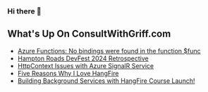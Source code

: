 ### Hi there 👋

<!--
**1kevgriff/1kevgriff** is a ✨ _special_ ✨ repository because its `README.md` (this file) appears on your GitHub profile.

Here are some ideas to get you started:

- 🔭 I’m currently working on ...
- 🌱 I’m currently learning ...
- 👯 I’m looking to collaborate on ...
- 🤔 I’m looking for help with ...
- 💬 Ask me about ...
- 📫 How to reach me: ...
- 😄 Pronouns: ...
- ⚡ Fun fact: ...
-->

## What's Up On ConsultWithGriff.com
<!--START_SECTION:feed-->
* [Azure Functions: No bindings were found in the function $func](https:&#x2F;&#x2F;consultwithgriff.com&#x2F;azure-function-no-bindings-found-in-function&#x2F;)
* [Hampton Roads DevFest 2024 Retrospective](https:&#x2F;&#x2F;consultwithgriff.com&#x2F;hampton-roads-devfest-2024-retrospective&#x2F;)
* [HttpContext Issues with Azure SignalR Service](https:&#x2F;&#x2F;consultwithgriff.com&#x2F;httpcontext-issues-azure-signalr-service&#x2F;)
* [Five Reasons Why I Love HangFire](https:&#x2F;&#x2F;consultwithgriff.com&#x2F;five-reasons-why-i-love-hangfire&#x2F;)
* [Building Background Services with HangFire Course Launch!](https:&#x2F;&#x2F;consultwithgriff.com&#x2F;building-background-services-with-hangfire-course-launch&#x2F;)
<!--END_SECTION:feed-->
